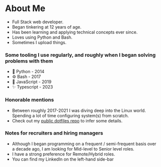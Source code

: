 # About Me

* Full Stack web developer.
* Began tinkering at 12 years of age.
* Has been learning and applying technical concepts ever since.
* Loves using Python and Bash.
* Sometimes I upload things.

### Some tooling I use regularly, and roughly when I began solving problems with them

* 🐍 Python - 2014
* ⚙️ Bash - 2017
* 💫 JavaScript - 2019
* ✨ Typescript - 2023

### Honorable mentions

* Between roughly 2017-2021 I was diving deep into the Linux world. Spending a lot of time configuring system(s) from scratch.
* Check out my [public dotfiles repo](https://github.com/innateessence/dotfiles) to infer some details.

### Notes for recruiters and hiring managers

* Although I began programming on a frequent / semi-frequent basis over a decade ago, I am looking for Mid-level to Senior level roles.
* I have a strong preference for Remote/Hybrid roles.
* You can find my LinkedIn on the left-hand side-bar
